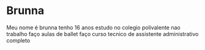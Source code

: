 # Brunna
Meu nome é brunna 
tenho 16 anos 
estudo no colegio polivalente
nao trabalho 
faço aulas de ballet
faço curso tecnico de assistente administrativo completo 

